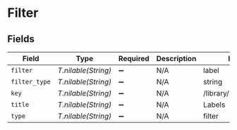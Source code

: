 # Filter


## Fields

| Field                     | Type                      | Required                  | Description               | Example                   |
| ------------------------- | ------------------------- | ------------------------- | ------------------------- | ------------------------- |
| `filter`                  | *T.nilable(String)*       | :heavy_minus_sign:        | N/A                       | label                     |
| `filter_type`             | *T.nilable(String)*       | :heavy_minus_sign:        | N/A                       | string                    |
| `key`                     | *T.nilable(String)*       | :heavy_minus_sign:        | N/A                       | /library/sections/1/label |
| `title`                   | *T.nilable(String)*       | :heavy_minus_sign:        | N/A                       | Labels                    |
| `type`                    | *T.nilable(String)*       | :heavy_minus_sign:        | N/A                       | filter                    |
